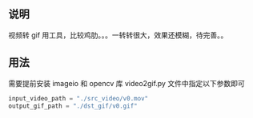 ## 说明

视频转 gif 用工具，比较鸡肋。。。一转转很大，效果还模糊，待完善。。

## 用法

需要提前安装 imageio 和 opencv 库
video2gif.py 文件中指定以下参数即可

```python
input_video_path = "./src_video/v0.mov"
output_gif_path = "./dst_gif/v0.gif"
```
